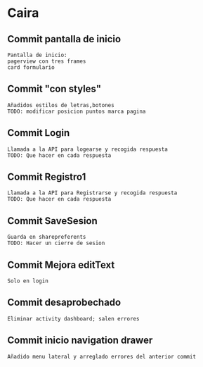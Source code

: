 # Caira

## Commit pantalla de inicio

    Pantalla de inicio:
    pagerview con tres frames
    card formulario
## Commit "con styles"
    Añadidos estilos de letras,botones
    TODO: modificar posicion puntos marca pagina
    
## Commit Login
    Llamada a la API para logearse y recogida respuesta
    TODO: Que hacer en cada respuesta

## Commit Registro1
    Llamada a la API para Registrarse y recogida respuesta
    TODO: Que hacer en cada respuesta

## Commit SaveSesion
    Guarda en sharepreferents
    TODO: Hacer un cierre de sesion

## Commit Mejora editText
    Solo en login
## Commit desaprobechado
    Eliminar activity dashboard; salen errores

## Commit inicio navigation drawer
    Añadido menu lateral y arreglado errores del anterior commit